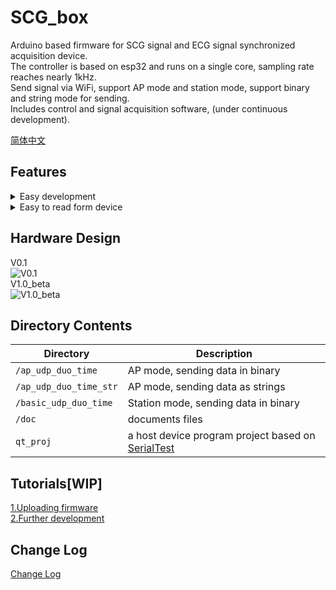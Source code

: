 # SCG_box

Arduino based firmware for SCG signal and ECG signal synchronized acquisition device.  
The controller is based on esp32 and runs on a single core, sampling rate reaches nearly 1kHz.  
Send signal via WiFi, support AP mode and station mode, support binary and string mode for sending.   
Includes control and signal acquisition software, (under continuous development). 

[简体中文](./doc/README_zh_CN.md)


## Features

<details>
<summary>Easy development</summary>

+ Based on the ESP32 Arduino library, following the Arduino programming habits
+ Core functions can be called directly

</details>

<details>
<summary>Easy to read form device</summary>

+ Data can be sent in binary or as strings directly, easy to read by the host
+ Data stored as an array, easy for further development

</details>

## Hardware Design
V0.1  
![V0.1](../doc/fig/board3d.png)  
V1.0_beta  
![V1.0_beta](../doc/fig/newboard3d.png)  

## Directory Contents

| Directory                | Description                                                                                 |
| ------------------------ | ------------------------------------------------------------------------------------------- |
| ``/ap_udp_duo_time``     | AP mode, sending data in binary                                                             |
| ``/ap_udp_duo_time_str`` | AP mode, sending data as strings                                                            |
| ``/basic_udp_duo_time``  | Station mode, sending data in binary                                                        |
| ``/doc``                 | documents files                                                                             |
| ``qt_proj``              | a host device program project based on [SerialTest](https://github.com/wh201906/SerialTest) |

## Tutorials[WIP]
[1.Uploading firmware](../doc/upload.md)  
[2.Further development](../doc/dev.md)  

## Change Log
[Change Log](../doc/CHANGELOG_zh_CN.md)
